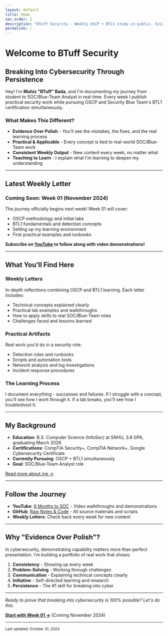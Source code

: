 ```yaml
---
layout: default
title: Home
nav_order: 1
description: "BTuff Security - Weekly OSCP + BTL1 study-in-public. Evidence over polish."
permalink: /
---
```


# Welcome to BTuff Security

## Breaking Into Cybersecurity Through Persistence

Hey! I'm **Muhiz "BTuff" Bada**, and I'm documenting my journey from student to SOC/Blue-Team Analyst in real-time. Every week I publish practical security work while pursuing OSCP and Security Blue Team's BTL1 certification simultaneously.

### What Makes This Different?

- **Evidence Over Polish** - You'll see the mistakes, the fixes, and the real learning process
- **Practical & Applicable** - Every concept is tied to real-world SOC/Blue-Team work
- **Consistent Weekly Output** - New content every week, no matter what
- **Teaching to Learn** - I explain what I'm learning to deepen my understanding

---

## Latest Weekly Letter

### Coming Soon: Week 01 (November 2024)

The journey officially begins next week! Week 01 will cover:

- OSCP methodology and initial labs
- BTL1 fundamentals and detection concepts
- Setting up my learning environment
- First practical examples and runbooks

**Subscribe on [YouTube](https://www.youtube.com/@BTuffSecurity) to follow along with video demonstrations!**

---

## What You'll Find Here

### Weekly Letters
In-depth reflections combining OSCP and BTL1 learning. Each letter includes:
- Technical concepts explained clearly
- Practical lab examples and walkthroughs
- How to apply skills to real SOC/Blue-Team roles
- Challenges faced and lessons learned

### Practical Artifacts
Real work you'd do in a security role:
- Detection rules and runbooks
- Scripts and automation tools
- Network analysis and log investigations
- Incident response procedures

### The Learning Process
I document everything - successes and failures. If I struggle with a concept, you'll see how I work through it. If a lab breaks, you'll see how I troubleshoot it.

---

## My Background

- **Education**: B.S. Computer Science (InfoSec) at SNHU, 3.8 GPA, graduating March 2026
- **Certifications**: CompTIA Security+, CompTIA Network+, Google Cybersecurity Certificate
- **Currently Pursuing**: OSCP + BTL1 simultaneously
- **Goal**: SOC/Blue-Team Analyst role

[Read more about me →](/about/)

---

## Follow the Journey

- **YouTube**: [6 Months to SOC](https://www.youtube.com/@BTuffSecurity) - Video walkthroughs and demonstrations
- **GitHub**: [Raw Notes & Code](https://github.com/[your-username]/BTuff-Security) - All source materials and scripts
- **Weekly Letters**: Check back every week for new content

---

## Why "Evidence Over Polish"?

In cybersecurity, demonstrating capability matters more than perfect presentation. I'm building a portfolio of real work that shows:

1. **Consistency** - Showing up every week
2. **Problem-Solving** - Working through challenges
3. **Communication** - Explaining technical concepts clearly
4. **Initiative** - Self-directed learning and research
5. **Persistence** - The #1 skill for breaking into cyber

---

*Ready to prove that breaking into cybersecurity is 100% possible? Let's do this.*

**[Start with Week 01 →](/letters/)** (Coming November 2024)

---

<small>Last updated: October 31, 2024</small>
